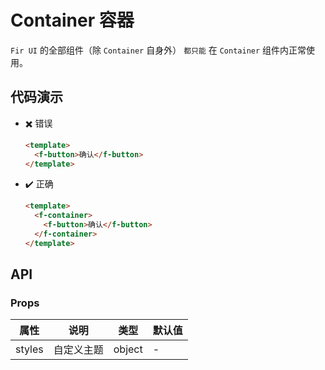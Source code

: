 # Container 容器

`Fir UI` 的全部组件（除 `Container` 自身外） `都只能` 在 `Container` 组件内正常使用。

## 代码演示

- ✖️ 错误

    ```html
    <template>
      <f-button>确认</f-button>
    </template>
    ```

- ✔️ 正确

    ```html
    <template>
      <f-container>
        <f-button>确认</f-button>
      </f-container>
    </template>
    ```

## API

### Props

属性   | 说明       | 类型   | 默认值
-------|------------|--------|--------
styles | 自定义主题 | object | -

